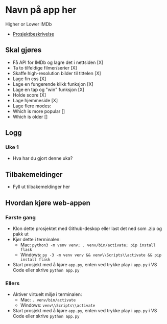 # Navn på app her
 
Higher or Lower IMDb

- [Prosjektbeskrivelse](./prosjektbeskrivelse.md)

## Skal gjøres

- Få API for IMDb og lagre det i nettsiden [X]
- Ta to tilfeldige filmer/serier [X] 
- Skaffe high-resolution bilder til tittelen [X]
- Lage fin css [X]
- Lage en fungerende klikk funksjon [X]
- Lage en tap og "win" funksjon [X]
- Holde score [X]
- Lage hjemmeside [X]
- Lage flere modes:
- Which is more popular []
- Which is older []

## Logg

### Uke 1

- Hva har du gjort denne uka?

## Tilbakemeldinger

- Fyll ut tilbakemeldinger her

## Hvordan kjøre web-appen

### Første gang

- Klon dette prosjektet med Github-deskop eller last det ned som .zip og pakk ut
- Kjør dette i terminalen: 
  - Mac: `python3 -m venv venv; . venv/bin/activate; pip install flask`
  - Windows: `py -3 -m venv venv && venv\\Scripts\\activate && pip install flask`
- Start prosjekt med å kjøre `app.py`, enten ved trykke play i `app.py` i VS Code eller skrive `python app.py`

### Ellers

- Aktiver virtuelt miljø i terminalen: 
  - Mac: `. venv/bin/activate`
  - Windows: `venv\\Scripts\\activate`
- Start prosjekt med å kjøre `app.py`, enten ved trykke play i `app.py` i VS Code eller skrive `python app.py`



